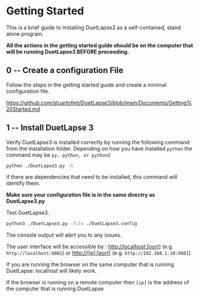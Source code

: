 # Getting Started

This is a brief guide to installing DuetLapse3 as a self-contained, stand alone program.

**All the actions in the getting started guide should be on the computer that will be running DuetLapse3 BEFORE proceeding.**

## 0 -- Create a configuration File

Follow the steps in the getting started guide and create a minimal configuration file.

<https://github.com/stuartofmt/DuetLapse3/blob/main/Documents/Getting%20Started.md>

## 1 -- Install DuetLapse 3

Verify DuetLapse3 is installed correctly by running the following command from the installation folder.  Depending on how you have installed `python`  the command may be `py, python, or python3`

```bash
python ./DuetLapse3.py -h
```

if there are dependencies that need to be installed, this command will identify them.

**Make sure your configuration file is in the same directry as DuetLapse3.py**

Test DuetLapse3.

```bash
python3 ./DuetLapse3.py -file ./DuetLapse3.config
```

The console output will alert you to any issues.

The user interface will be accessible by :
<http://localhost:[port]> (e.g. `http://localhost:8081`) or <http://[ip]:[port]> (e.g. `http://192.168.1.10:8081`)

If you are running the browser on the same computer that is running DuetLapse: localhost will likely work.

If the browser is running on a remote computer then `[ip]` is the address of the computer that is running DuetLapse
